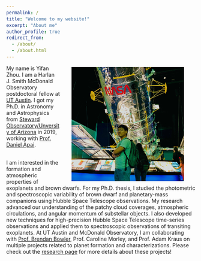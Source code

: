 ```yaml
---
permalink: /
title: "Welcome to my website!"
excerpt: "About me"
author_profile: true
redirect_from: 
  - /about/
  - /about.html
---
```


 <img src="/images/HSTandMe_lowQ.jpg" width=300 style='float:right;margin:5px 30px'> My name is Yifan Zhou. I am a Harlan J. Smith McDonald Observatory postdoctoral fellow at [UT Austin](https://astronomy.utexas.edu "Department of Astronomy, UT Austin"). I got my Ph.D. in Astronomy and Astrophysics from [Steward Observatory/Unversity of Arizona](https://www.as.arizona.edu "Steward Observatory, Department of Astronomy/University of Arizona") in 2019, working with [Prof. Daniel Apai](https://distantearths.com).<br/><br/>

I am interested in the formation and atmospheric properties of exoplanets and brown dwarfs. For my Ph.D. thesis, I studied the photometric and spectroscopic variability of brown dwarf and planetary-mass companions using Hubble Space Telescope observations. My research advanced our understanding of the patchy cloud coverages, atmospheric circulations, and angular momentum of substellar objects. I also developed new techniques for high-precision Hubble Space Telescope time-series observations and applied them to spectroscopic observations of transiting exoplanets. At UT Austin and McDonald Observatory, I am collaborating with [Prof. Brendan Bowler](http://www.as.utexas.edu/~bpbowler/), Prof. Caroline Morley, and Prof. Adam Kraus on multiple projects related to planet formation and characterizations. Please check out the [research page](/research/) for more details about these projects!
